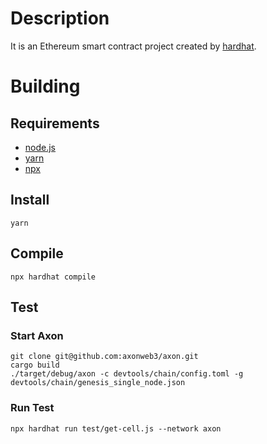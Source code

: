 # Description

It is an Ethereum smart contract project created by [hardhat](https://hardhat.org/tutorial).

# Building

## Requirements

- [node.js](https://github.com/nodesource/distributions#debinstall)
- [yarn](https://classic.yarnpkg.com/lang/en/docs/install/#debian-stable)
- [npx](https://manpages.ubuntu.com/manpages/focal/man1/npx.1.html#install)

## Install

```
yarn
```

## Compile

```
npx hardhat compile
```

## Test

### Start Axon
```
git clone git@github.com:axonweb3/axon.git
cargo build
./target/debug/axon -c devtools/chain/config.toml -g devtools/chain/genesis_single_node.json
```

### Run Test
```
npx hardhat run test/get-cell.js --network axon
```
